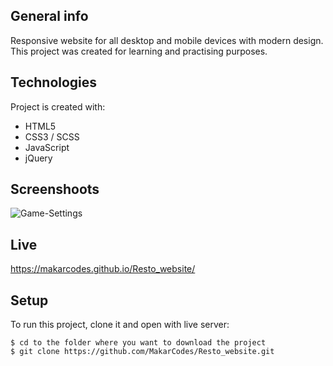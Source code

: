 ## General info
Responsive website for all desktop and mobile devices with modern design. 
This project was created for learning and practising purposes.
	
## Technologies
Project is created with:
* HTML5
* CSS3 / SCSS
* JavaScript
* jQuery

## Screenshoots
![Game-Settings](./img/vnmFwGcRjv.gif)

## Live
https://makarcodes.github.io/Resto_website/
	
## Setup
To run this project, clone it and open with live server:
```
$ cd to the folder where you want to download the project
$ git clone https://github.com/MakarCodes/Resto_website.git
```
